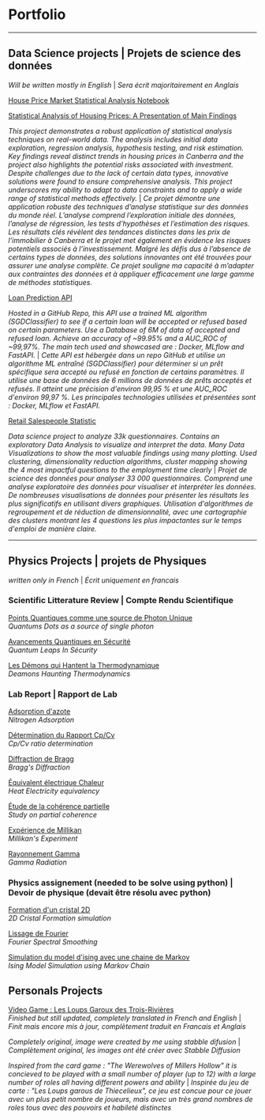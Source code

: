 # Portfolio

---

## Data Science projects | Projets de science des données
_Will be written mostly in English_ | _Sera écrit majoritairement en Anglais_


[House Price Market Statistical Analysis Notebook](https://colab.research.google.com/drive/1S56CqYI5UMdO3G8K0dpcl_gZAfAhWZL4#scrollTo=a76S6F9OPVw6)

[Statistical Analysis of Housing Prices: A Presentation of Main Findings](/projects/Data_Sciences/Findings_summary.pptx)

_This project demonstrates a robust application of statistical analysis techniques on real-world data. The analysis includes initial data exploration, regression analysis, hypothesis testing, and risk estimation. Key findings reveal distinct trends in housing prices in Canberra and the project also highlights the potential risks associated with investment. Despite challenges due to the lack of certain data types, innovative solutions were found to ensure comprehensive analysis. This project underscores my ability to adapt to data constraints and to apply a wide range of statistical methods effectively._ | _Ce projet démontre une application robuste des techniques d’analyse statistique sur des données du monde réel. L’analyse comprend l’exploration initiale des données, l’analyse de régression, les tests d’hypothèses et l’estimation des risques. Les résultats clés révèlent des tendances distinctes dans les prix de l’immobilier à Canberra et le projet met également en évidence les risques potentiels associés à l’investissement. Malgré les défis dus à l’absence de certains types de données, des solutions innovantes ont été trouvées pour assurer une analyse complète. Ce projet souligne ma capacité à m’adapter aux contraintes des données et à appliquer efficacement une large gamme de méthodes statistiques._



[Loan Prediction API ](https://github.com/BERTPSYO/Loan_API_ML_Project)

_Hosted in a GitHub Repo, this API use a trained ML algorithm (SGDClassifier) to see if a certain loan will be accepted or refused based on certain parameters. Use a Database of 6M of data of accepted and refused loan. Achieve an accuracy of ~99.95% and a AUC_ROC of ~99,97%. The main tech used and showcased are : Docker, MLflow and FastAPI._ | _Cette API est hébergée dans un repo GitHub et utilise un algorithme ML entraîné (SGDClassifier) pour déterminer si un prêt spécifique sera accepté ou refusé en fonction de certains paramètres. Il utilise une base de données de 6 millions de données de prêts acceptés et refusés. Il atteint une précision d'environ 99,95 % et une AUC_ROC d'environ 99,97 %. Les principales technologies utilisées et présentées sont : Docker, MLflow et FastAPI._




[Retail Salespeople Statistic](https://colab.research.google.com/drive/19Lols8T9io12krZqG_ZwCL8GRgoPv0eq)

_Data science project to analyze 33k questionnaires. Contains an exploratory Data Analysis to visualize and interpret the data. Many Data Visualizations to show the most valuable findings using many plotting. Used clustering, dimensionality reduction algorithms, cluster mapping showing the 4 most impactful questions to the employment time clearly_ | _Projet de science des données pour analyser 33 000 questionnaires. Comprend une analyse exploratoire des données pour visualiser et interpréter les données. De nombreuses visualisations de données pour présenter les résultats les plus significatifs en utilisant divers graphiques. Utilisation d'algorithmes de regroupement et de réduction de dimensionnalité, avec une cartographie des clusters montrant les 4 questions les plus impactantes sur le temps d'emploi de manière claire._

---

## Physics Projects | projets de Physiques
_written only in French_ | _Écrit uniquement en francais_


### Scientific Litterature Review | Compte Rendu Scientifique

[Points Quantiques comme une source de Photon Unique](/projects/Compte_Rendu/Compte_Rendu_2.pdf) \
_Quantums Dots as a source of single photon_ 

[Avancements Quantiques en Sécurité](/projects/Compte_Rendu/Compte_Rendu_2.pdf) \
_Quantum Leaps In Sécurity_ 

[Les Démons qui Hantent la Thermodynamique](/projects/Compte_Rendu/Compte_Rendu_3.pdf) \
_Deamons Haunting Thermodynamics_

### Lab Report | Rapport de Lab

[Adsorption d'azote](/projects/Rapport_de_Lab/Adsorption_d'azote.pdf) \
_Nitrogen Adsorption_

[Détermination du Rapport Cp/Cv](/projects/Rapport_de_Lab/Determination_du_rapport_CpCv.pdf) \
_Cp/Cv ratio determination_

[Diffraction de Bragg](/projects/Rapport_de_Lab/Diffraction_de_Bragg.pdf) \
_Bragg's Diffraction_

[Équivalent électrique Chaleur](/projects/Rapport_de_Lab/Équivalent_électrique_chaleur.pdf) \
_Heat Electricity equivalency_

[Étude de la cohérence partielle](/projects/Rapport_de_Lab/Étude_de_la_cohérence_partielle.pdf) \
_Study on partial coherence_

[Expérience de Millikan](/projects/Rapport_de_Lab/Experience_de_Millikan.pdf) \
_Millikan's Experiment_

[Rayonnement Gamma](/projects/Rapport_de_Lab/Rayonnement_Gamma.pdf) \
_Gamma Radiation_



### Physics assignement (needed to be solve using python) | Devoir de physique (devait être résolu avec python)


[Formation d'un cristal 2D](/projects/Python/2D_cristal/) \
_2D Cristal Formation simulation_


[Lissage de Fourier](/projects/Python/Fourrier_Smoothing/) \
_Fourier Spectral Smoothing_

[Simulation du model d'ising avec une chaine de Markov](/projects/Python/Ising_Model/) \
_Ising Model Simulation using Markov Chain_

## Personals Projects

[Video Game : Les Loups Garoux des Trois-Rivières](https://psy0.itch.io/the-werewolves-of-the-three-rivers) \
_Finished but still updated, completely translated in French and English_ | _Finit mais encore mis à jour, complètement traduit en Francais et Anglais_ 

_Completely original, image were created by me using stabble difusion_ | _Complètement original, les images ont été créer avec Stabble Diffusion_

_Inspired from the card game : "The Werewolves of Millers Hollow" it is concieved to be played with a small number of player (up to 12) with a large number of roles all having different powers and ability_ | _Inspirée du jeu de carte : "Les Loups garous de Thiecelieux", ce jeu est concue pour ce jouer avec un plus petit nombre de joueurs, mais avec un très grand nombres de roles tous avec des pouvoirs et habileté distinctes_




